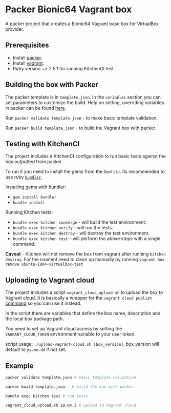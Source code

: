 # Packer Bionic64 Vagrant box

A packer project that creates a Bionic64 Vagrant base box for VirtualBox provider.

## Prerequisites

* Install [packer](https://www.packer.io/downloads.html).
* Install [vagrant](https://www.vagrantup.com/downloads.html).
* Ruby version ~> 2.5.1 for running KitchenCI test.

## Building the box with Packer

The packer template is in `template.json`. In the `variables` section you can set parameters to customize the build. Help on setting, overriding variables in packer can be found [here](https://www.packer.io/docs/templates/user-variables.html#setting-variables).

Run `packer validate template.json` - to make basic template validation.

Run `packer build template.json` - to build the Vagrant box with packer.

## Testing with KitchenCI

The project includes a KitchenCI configuration to run basic tests against the box outputted from packer.

To run it you need to install the gems from the `Gemfile`. Its recommended to use ruby [`bundler`](https://bundler.io/).

Installing gems with bundler:

* `gem install bundler`
* `bundle install`

Running Kitchen tests:

* `bundle exec kitchen converge` - will build the test environment.
* `bundle exec kitchen verify` - will run the tests.
* `bundle exec kitchen destroy` - will destroy the test environment.
* `bundle exec kitchen test` - will perform the above steps with a single command.

**Caveat** - Kitchen will not remove the box from vagrant after running `kitchen destroy`. For the moment need to clean up manually by running `vagrant box remove ubuntu-1804-virtualbox-test`

## Uploading to Vagrant cloud

The project includes a script `vagrant_cloud_upload.sh` to upload the box to Vagrant cloud. It is basically a wrapper for the `vagrant cloud publish` [command](https://www.vagrantup.com/docs/cli/cloud.html#cloud-publish) so you can use it instead.

In the script there are variables that define the box name, description and the local box package path.

You need to set up Vagrant cloud access by setting the `VAGRANT_CLOUD_TOKEN` environment variable to your user token.

script usage: `./upload-vagrant-cloud.sh [box_version]`, box_version will default to `yy.mm.dd` if not set.

## Example

```bash
packer validate template.json # basic template validation.

packer build template.json   # build the box with packer.

bundle exec kitchen test # run tests

vagrant_cloud_upload.sh 18.04.3 # upload to Vagrant cloud
```
